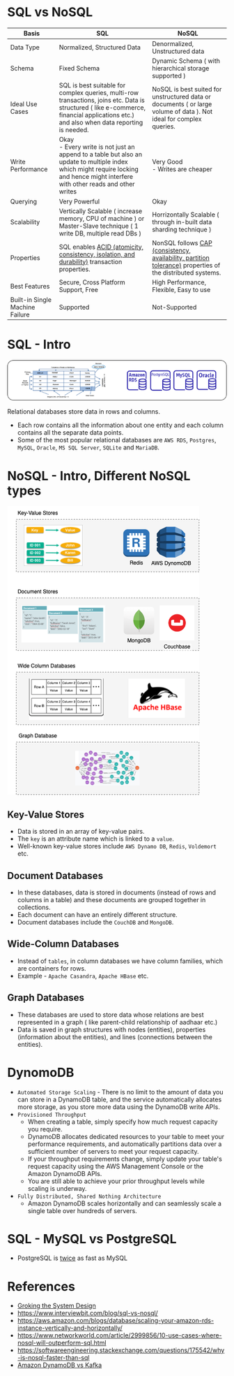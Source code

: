 
# SQL vs NoSQL

Basis                                 | SQL                                                                                                                                                                                                       | NoSQL                                                                                                                                                                                                                   |
---------------------------------------|-----------------------------------------------------------------------------------------------------------------------------------------------------------------------------------------------------------|-------------------------------------------------------------------------------------------------------------------------------------------------------------------------------------------------------------------------|
Data Type | Normalized, Structured Data                                                                                                                                                                               | Denormalized, Unstructured data                                                                                                                                                                                         |
Schema | Fixed Schema                                                                                                                                                                                              | Dynamic Schema ( with hierarchical storage supported )                                                                                                                                                                  |                                                                                             |
Ideal Use Cases | SQL is best suitable for complex queries, multi-row transactions, joins etc. Data is structured ( like e-commerce, financial applications etc.) and also when data reporting is needed.                   | NoSQL is best suited for unstructured data or documents ( or large volume of data ). Not ideal for complex queries.                                                                                                     |                                                                                             |
Write Performance | Okay<br/>- Every write is not just an append to a table but also an update to multiple index which might require locking and hence might interfere with other reads and other writes                      | Very Good<br/>- Writes are cheaper                                                                                                                                                                                      |                                                                                             |
Querying | Very Powerful                                                                                                                                                                                             | Okay                                                                                                                                                                                                                    |                                                                                             |
Scalability | Vertically Scalable ( increase memory, CPU of machine ) or Master-Slave technique ( 1 write DB, multiple read DBs )                                                                                       | Horrizontally Scalable ( through in-built data sharding technique )                                                                                                                                                     |                                                                                             |
Properties | SQL enables [ACID (atomicity, consistency, isolation, and durability)](https://github.com/Anshul619/System-Designs/blob/main/src/DesignComponents/SystemDesignGlossaries.md#acid-properties-of-the-transaction) transaction properties. | NonSQL follows [CAP (consistency, availability, partition tolerance)](https://github.com/Anshul619/System-Designs/blob/main/src/DesignComponents/SystemDesignGlossaries.md#cap-theorem-of-the-distributed-systems) properties of the distributed systems. |                                                                                             |
Best Features | Secure, Cross Platform Support, Free                                                                                                                                                                      | High Performance, Flexible, Easy to use                                                                                                                                                                                 |
Built-in Single Machine Failure | Supported                                                                                                                                                                                                 | Not-Supported                                                                                                                                                                                                           |

# SQL - Intro

<img title="SQL - Different Types" alt="Alt text" src="SQL - Different Types.drawio.png">

Relational databases store data in rows and columns.
- Each row contains all the information about one entity and each column contains all the separate data points.
- Some of the most popular relational databases are `AWS RDS`, `Postgres`, `MySQL`, `Oracle`, `MS SQL Server`, `SQLite` and `MariaDB`.

# NoSQL - Intro, Different NoSQL types

<img title="NoSQL - Different DB types" alt="Alt text" src="NoSQL - Different DB types.drawio.png">

## Key-Value Stores 
- Data is stored in an array of key-value pairs. 
- The `key` is an attribute name which is linked to a `value`. 
- Well-known key-value stores include `AWS Dynamo DB`, `Redis`, `Voldemort` etc.

## Document Databases 
- In these databases, data is stored in documents (instead of rows and columns in a table) and these documents are grouped together in collections. 
- Each document can have an entirely different structure. 
- Document databases include the `CouchDB` and `MongoDB`.

## Wide-Column Databases 
- Instead of `tables`, in column databases we have column families, which are containers for rows. 
- Example - `Apache Casandra`, `Apache HBase` etc.

## Graph Databases 
- These databases are used to store data whose relations are best represented in a graph ( like parent-child relationship of aadhaar etc.)
- Data is saved in graph structures with nodes (entities), properties (information about the entities), and lines (connections between the entities).

# DynomoDB
- `Automated Storage Scaling` - There is no limit to the amount of data you can store in a DynamoDB table, and the service automatically allocates more storage, as you store more data using the DynamoDB write APIs.
- `Provisioned Throughput` 
  - When creating a table, simply specify how much request capacity you require. 
  - DynamoDB allocates dedicated resources to your table to meet your performance requirements, and automatically partitions data over a sufficient number of servers to meet your request capacity. 
  - If your throughput requirements change, simply update your table's request capacity using the AWS Management Console or the Amazon DynamoDB APIs. 
  - You are still able to achieve your prior throughput levels while scaling is underway.
- `Fully Distributed, Shared Nothing Architecture`
  - Amazon DynamoDB scales horizontally and can seamlessly scale a single table over hundreds of servers.

# SQL - MySQL vs PostgreSQL
- PostgreSQL is [twice](https://itnext.io/benchmark-databases-in-docker-mysql-postgresql-sql-server-7b129368eed7) as fast as MySQL

# References
- [Groking the System Design](https://www.educative.io/courses/grokking-the-system-design-interview/YQlK1mDPgpK)
- https://www.interviewbit.com/blog/sql-vs-nosql/
- https://aws.amazon.com/blogs/database/scaling-your-amazon-rds-instance-vertically-and-horizontally/
- https://www.networkworld.com/article/2999856/10-use-cases-where-nosql-will-outperform-sql.html
- https://softwareengineering.stackexchange.com/questions/175542/why-is-nosql-faster-than-sql
- [Amazon DynamoDB vs Kafka](https://stackshare.io/stackups/amazon-dynamodb-vs-kafka)
